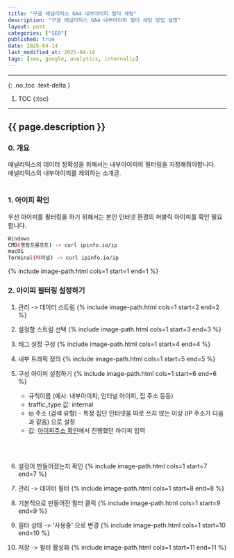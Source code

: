 ```yaml
---
title: "구글 애널리틱스 GA4 내부아이피 필터 세팅"
description: "구글 애널리틱스 GA4 내부아이피 필터 세팅 방법 설명"
layout: post
categories: ["SEO"]
published: true
date: 2025-04-14
last_modified_at: 2025-04-14
tags: [seo, google, analytics, internalip]
---
```

---
{: .no_toc .text-delta }

1. TOC
{:toc}
---

<!-- 글의 제목은 ##
    나머지 큰 제목은 ###
    이후 나머지는 3개이상 -->

## {{ page.description }}

### 0. 개요
애널리틱스의 데이터 정확성을 위해서는 내부아이피의 필터링을 지정해줘야합니다.<br>
애널리틱스의 내부아이피를 제외하는 소개글.<br>
<br>

### 1. 아이피 확인
우선 아이피를 필터링을 하기 위해서는 본인 인터넷 환경의 퍼블릭 아이피를 확인 필요합니다.<br>
```bash
Windows
CMD(명령프롬프트) -> curl ipinfo.io/ip
macOS
Terminal(터미널) -> curl ipinfo.io/ip
```
{% include image-path.html cols=1 start=1 end=1 %}


### 2. 아이피 필터링 설정하기

1. 관리 -> 데이터 스트림
    {% include image-path.html cols=1 start=2 end=2 %}

2. 설정할 스트림 선택
    {% include image-path.html cols=1 start=3 end=3 %}

3. 태그 설정 구성
    {% include image-path.html cols=1 start=4 end=4 %}

4. 내부 트래픽 정의
    {% include image-path.html cols=1 start=5 end=5 %}

5. 구성 아이피 설정하기
    {% include image-path.html cols=1 start=6 end=6 %}

    - 규칙이름 (예시: 내부아이피, 인터널 아이피, 집 주소 등등)
    - traffic_type 값: internal
    - ip 주소 (검색 유형) - 특정 집단 인터넷을 따로 쓰지 않는 이상 (IP 주소가 다음과 같음) 으로 설정
    - 값: [아이피주소 확인](/2025/04/14/seo-google-analytics-internal#1-아이피-확인)에서 진행했던 아이피 입력<br>
<br>
<br>

6. 설정이 만들어졌는지 확인
    {% include image-path.html cols=1 start=7 end=7 %}

7. 관리 -> 데이터 필터
    {% include image-path.html cols=1 start=8 end=8 %}

8. 기본적으로 만들어진 필터 클릭
    {% include image-path.html cols=1 start=9 end=9 %}


9. 필터 상태 -> '사용중' 으로 변경
    {% include image-path.html cols=1 start=10 end=10 %}


10. 저장 -> 필터 활성화
    {% include image-path.html cols=1 start=11 end=11 %}

    <br>